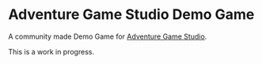 # Adventure Game Studio Demo Game

A community made Demo Game for [Adventure Game Studio](http://www.adventuregamestudio.co.uk/).

This is a work in progress.
